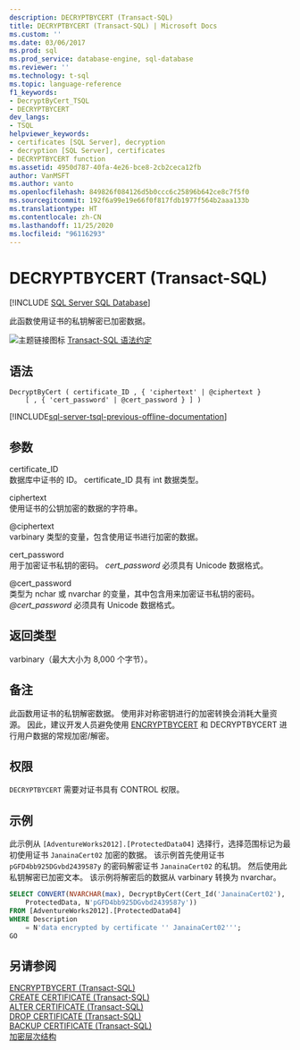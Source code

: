 ```yaml
---
description: DECRYPTBYCERT (Transact-SQL)
title: DECRYPTBYCERT (Transact-SQL) | Microsoft Docs
ms.custom: ''
ms.date: 03/06/2017
ms.prod: sql
ms.prod_service: database-engine, sql-database
ms.reviewer: ''
ms.technology: t-sql
ms.topic: language-reference
f1_keywords:
- DecryptByCert_TSQL
- DECRYPTBYCERT
dev_langs:
- TSQL
helpviewer_keywords:
- certificates [SQL Server], decryption
- decryption [SQL Server], certificates
- DECRYPTBYCERT function
ms.assetid: 4950d787-40fa-4e26-bce8-2cb2ceca12fb
author: VanMSFT
ms.author: vanto
ms.openlocfilehash: 849826f084126d5b0ccc6c25896b642ce8c7f5f0
ms.sourcegitcommit: 192f6a99e19e66f0f817fdb1977f564b2aaa133b
ms.translationtype: HT
ms.contentlocale: zh-CN
ms.lasthandoff: 11/25/2020
ms.locfileid: "96116293"
---
```

# <a name="decryptbycert-transact-sql"></a>DECRYPTBYCERT (Transact-SQL)
[!INCLUDE [SQL Server SQL Database](../../includes/applies-to-version/sql-asdb.md)]

此函数使用证书的私钥解密已加密数据。  
  
 ![主题链接图标](../../database-engine/configure-windows/media/topic-link.gif "“主题链接”图标") [Transact-SQL 语法约定](../../t-sql/language-elements/transact-sql-syntax-conventions-transact-sql.md)  
  
## <a name="syntax"></a>语法  
  
```syntaxsql
DecryptByCert ( certificate_ID , { 'ciphertext' | @ciphertext }   
    [ , { 'cert_password' | @cert_password } ] )  
```  
  
[!INCLUDE[sql-server-tsql-previous-offline-documentation](../../includes/sql-server-tsql-previous-offline-documentation.md)]

## <a name="arguments"></a>参数
 certificate_ID  
数据库中证书的 ID。 certificate_ID 具有 int 数据类型。  
  
 ciphertext  
使用证书的公钥加密的数据的字符串。  
  
 @ciphertext  
varbinary 类型的变量，包含使用证书进行加密的数据。  
  
 cert_password  
用于加密证书私钥的密码。 *cert_password* 必须具有 Unicode 数据格式。  
  
 @cert_password  
类型为 nchar 或 nvarchar 的变量，其中包含用来加密证书私钥的密码。 *\@cert_password* 必须具有 Unicode 数据格式。  

## <a name="return-types"></a>返回类型  
varbinary（最大大小为 8,000 个字节）。  
  
## <a name="remarks"></a>备注  
此函数用证书的私钥解密数据。 使用非对称密钥进行的加密转换会消耗大量资源。 因此，建议开发人员避免使用 [ENCRYPTBYCERT](./encryptbycert-transact-sql.md) 和 DECRYPTBYCERT 进行用户数据的常规加密/解密。  

## <a name="permissions"></a>权限  
`DECRYPTBYCERT` 需要对证书具有 CONTROL 权限。  
  
## <a name="examples"></a>示例  
此示例从 `[AdventureWorks2012].[ProtectedData04]` 选择行，选择范围标记为最初使用证书 `JanainaCert02` 加密的数据。 该示例首先使用证书 `pGFD4bb925DGvbd2439587y` 的密码解密证书 `JanainaCert02` 的私钥。 然后使用此私钥解密已加密文本。 该示例将解密后的数据从 varbinary 转换为 nvarchar。  

```sql  
SELECT CONVERT(NVARCHAR(max), DecryptByCert(Cert_Id('JanainaCert02'),  
    ProtectedData, N'pGFD4bb925DGvbd2439587y'))  
FROM [AdventureWorks2012].[ProtectedData04]   
WHERE Description   
    = N'data encrypted by certificate '' JanainaCert02''';  
GO  
```  
  
## <a name="see-also"></a>另请参阅  
 [ENCRYPTBYCERT (Transact-SQL)](../../t-sql/functions/encryptbycert-transact-sql.md)   
 [CREATE CERTIFICATE (Transact-SQL)](../../t-sql/statements/create-certificate-transact-sql.md)   
 [ALTER CERTIFICATE (Transact-SQL)](../../t-sql/statements/alter-certificate-transact-sql.md)   
 [DROP CERTIFICATE (Transact-SQL)](../../t-sql/statements/drop-certificate-transact-sql.md)   
 [BACKUP CERTIFICATE (Transact-SQL)](../../t-sql/statements/backup-certificate-transact-sql.md)   
 [加密层次结构](../../relational-databases/security/encryption/encryption-hierarchy.md)  
  
  
